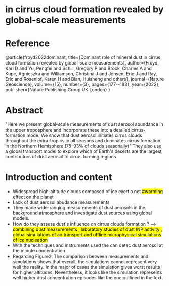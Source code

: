 # in cirrus cloud formation revealed by global-scale measurements


# **Reference** 
@article{froyd2022dominant,
  title={Dominant role of mineral dust in cirrus cloud formation revealed by global-scale measurements},
  author={Froyd, Karl D and Yu, Pengfei and Schill, Gregory P and Brock, Charles A and Kupc, Agnieszka and Williamson, Christina J and Jensen, Eric J and Ray, Eric and Rosenlof, Karen H and Bian, Huisheng and others},
  journal={Nature Geoscience},
  volume={15},
  number={3},
  pages={177--183},
  year={2022},
  publisher={Nature Publishing Group UK London}
}

# **Abstract**
"Here we present global-scale measurements of dust aerosol abundance in the upper troposphere and incorporate these into a detailed cirrus-formation mode. We show that dust aerosol initiates cirrus clouds throughout the extra-tropics in all seasons and dominates cirrus formation in the Northern Hemisphere (75–93% of clouds seasonally)"
They also use a global transport model to explore which of Earth's deserts are the largest contributors of dust aerosol to cirrus forming regions. 

# **Introduction and content**
* Widespread high-altitude clouds composed of ice exert a net <mark class="red">#warming </mark> effect on the planet
* Lack of dust aerosol abudance measurements
* They made wide-ranging measurements of dust aerosols in the background atmosphere and investigate dust sources using global models.
* How do they assess dust's influence on cirrus clouds formation ?
											-->  <mark class="green">combining dust measurements , laboratory studies of dust INP activity , global simulations of air transport and offline microphysical simulations of ice nucleation</mark>
* With the techniques and instruments used the can detec dust aerosol at the minute concentration
* Regarding Figure2: The comparison between measurements and simulations shows that overall, the simulations cannot represent very well the reality. In the major of cases the simulation gives worst results for higher altitudes. Nevertheless, it looks like the simulation represents well higher dust concentration episodes like the one outlined in the text.